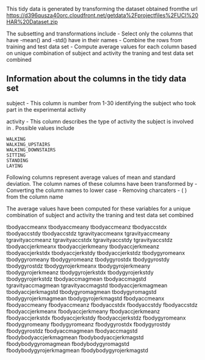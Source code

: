 This tidy data is generated by transforming the dataset obtained fromthe url  https://d396qusza40orc.cloudfront.net/getdata%2Fprojectfiles%2FUCI%20HAR%20Dataset.zip

The subsetting and transformations include
	- Select only the columns that have -mean() and -std() have in their names
	- Combine the rows from training and test data set
	- Compute average values for each column based on unique combination of subject and activity
the traning and test data set combined 


Information about the columns in the tidy data set
--------------------------------------------------
subject  - This column is number from 1-30 identifying the subject who took part in the experimental activity

activity - This column describes the type of activity the subject is involved in  . Possible values include

	WALKING
	WALKING_UPSTAIRS
	WALKING_DOWNSTAIRS
	SITTING
	STANDING
	LAYING
		
Following columns represent average values of  mean and standard deviation.
The column names of these columns have been transformed by 
	- Converting the column names to lower case
	- Removing charcaters - ( ) from the column name

The average values have been computed for these variables for a unique combination of subject and activity
the traning and test data set combined 

tbodyaccmeanx
tbodyaccmeany
tbodyaccmeanz
tbodyaccstdx
tbodyaccstdy
tbodyaccstdz
tgravityaccmeanx
tgravityaccmeany
tgravityaccmeanz
tgravityaccstdx
tgravityaccstdy
tgravityaccstdz
tbodyaccjerkmeanx
tbodyaccjerkmeany
tbodyaccjerkmeanz
tbodyaccjerkstdx
tbodyaccjerkstdy
tbodyaccjerkstdz
tbodygyromeanx
tbodygyromeany
tbodygyromeanz
tbodygyrostdx
tbodygyrostdy
tbodygyrostdz
tbodygyrojerkmeanx
tbodygyrojerkmeany
tbodygyrojerkmeanz
tbodygyrojerkstdx
tbodygyrojerkstdy
tbodygyrojerkstdz
tbodyaccmagmean
tbodyaccmagstd
tgravityaccmagmean
tgravityaccmagstd
tbodyaccjerkmagmean
tbodyaccjerkmagstd
tbodygyromagmean
tbodygyromagstd
tbodygyrojerkmagmean
tbodygyrojerkmagstd
fbodyaccmeanx
fbodyaccmeany
fbodyaccmeanz
fbodyaccstdx
fbodyaccstdy
fbodyaccstdz
fbodyaccjerkmeanx
fbodyaccjerkmeany
fbodyaccjerkmeanz
fbodyaccjerkstdx
fbodyaccjerkstdy
fbodyaccjerkstdz
fbodygyromeanx
fbodygyromeany
fbodygyromeanz
fbodygyrostdx
fbodygyrostdy
fbodygyrostdz
fbodyaccmagmean
fbodyaccmagstd
fbodybodyaccjerkmagmean
fbodybodyaccjerkmagstd
fbodybodygyromagmean
fbodybodygyromagstd
fbodybodygyrojerkmagmean
fbodybodygyrojerkmagstd
